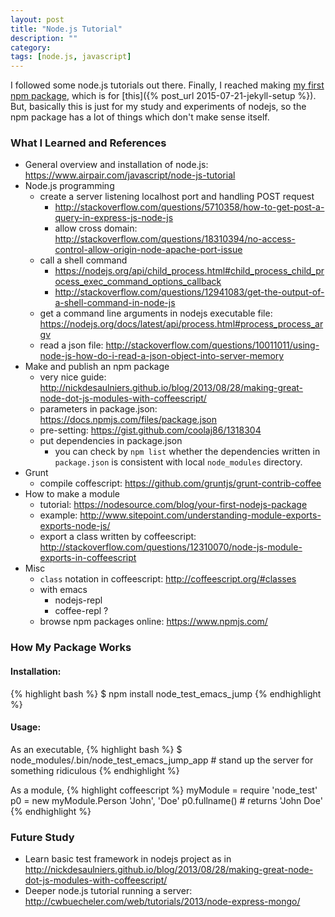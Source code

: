```yaml
---
layout: post
title: "Node.js Tutorial"
description: ""
category: 
tags: [node.js, javascript]
---
```


I followed some node.js tutorials out there.
Finally, I reached making
[my first npm package](https://www.npmjs.com/package/node_test_emacs_jump),
which is for [this]({% post_url 2015-07-21-jekyll-setup %}).
But, basically this is just for my study and experiments of nodejs,
so the npm package has a lot of things which don't make sense itself.

### What I Learned and References

- General overview and installation of node.js: <https://www.airpair.com/javascript/node-js-tutorial>
- Node.js programming
  - create a server listening localhost port and handling POST request
	- <http://stackoverflow.com/questions/5710358/how-to-get-post-a-query-in-express-js-node-js>
	- allow cross domain: <http://stackoverflow.com/questions/18310394/no-access-control-allow-origin-node-apache-port-issue>
  - call a shell command
	- <https://nodejs.org/api/child_process.html#child_process_child_process_exec_command_options_callback>
	- <http://stackoverflow.com/questions/12941083/get-the-output-of-a-shell-command-in-node-js>
  - get a command line arguments in nodejs executable file: <https://nodejs.org/docs/latest/api/process.html#process_process_argv>
  - read a json file: <http://stackoverflow.com/questions/10011011/using-node-js-how-do-i-read-a-json-object-into-server-memory>
- Make and publish an npm package
  - very nice guide: <http://nickdesaulniers.github.io/blog/2013/08/28/making-great-node-dot-js-modules-with-coffeescript/>
  - parameters in package.json: <https://docs.npmjs.com/files/package.json>
  - pre-setting: <https://gist.github.com/coolaj86/1318304>
  - put dependencies in package.json
	- you can check by `npm list` whether the dependencies written in `package.json` is
	  consistent with local `node_modules` directory.
- Grunt
  - compile coffescript: <https://github.com/gruntjs/grunt-contrib-coffee>
- How to make a module
  - tutorial: <https://nodesource.com/blog/your-first-nodejs-package>
  - example: <http://www.sitepoint.com/understanding-module-exports-exports-node-js/>
  - export a class written by coffeescript: <http://stackoverflow.com/questions/12310070/node-js-module-exports-in-coffeescript>
- Misc
  - `class` notation in coffeescript: <http://coffeescript.org/#classes>
  - with emacs
	- nodejs-repl
	- coffee-repl ?
  - browse npm packages online: <https://www.npmjs.com/>

### How My Package Works

#### **Installation:**

{% highlight bash %}
$ npm install node_test_emacs_jump
{% endhighlight %}

#### **Usage:**

As an executable,
{% highlight bash %}
$ node_modules/.bin/node_test_emacs_jump_app <port-number> # stand up the server for something ridiculous
{% endhighlight %}

As a module,
{% highlight coffeescript %}
myModule = require 'node_test'
p0 = new myModule.Person 'John', 'Doe'
p0.fullname()                          # returns 'John Doe'
{% endhighlight %}

### Future Study

- Learn basic test framework in nodejs project as in
  <http://nickdesaulniers.github.io/blog/2013/08/28/making-great-node-dot-js-modules-with-coffeescript/>
- Deeper node.js tutorial running a server: <http://cwbuecheler.com/web/tutorials/2013/node-express-mongo/>
